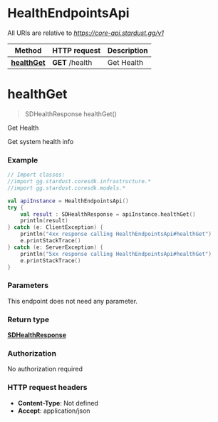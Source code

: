 # HealthEndpointsApi

All URIs are relative to *https://core-api.stardust.gg/v1*

Method | HTTP request | Description
------------- | ------------- | -------------
[**healthGet**](HealthEndpointsApi.md#healthGet) | **GET** /health | Get Health


<a name="healthGet"></a>
# **healthGet**
> SDHealthResponse healthGet()

Get Health

Get system health info

### Example
```kotlin
// Import classes:
//import gg.stardust.coresdk.infrastructure.*
//import gg.stardust.coresdk.models.*

val apiInstance = HealthEndpointsApi()
try {
    val result : SDHealthResponse = apiInstance.healthGet()
    println(result)
} catch (e: ClientException) {
    println("4xx response calling HealthEndpointsApi#healthGet")
    e.printStackTrace()
} catch (e: ServerException) {
    println("5xx response calling HealthEndpointsApi#healthGet")
    e.printStackTrace()
}
```

### Parameters
This endpoint does not need any parameter.

### Return type

[**SDHealthResponse**](SDHealthResponse.md)

### Authorization

No authorization required

### HTTP request headers

 - **Content-Type**: Not defined
 - **Accept**: application/json

